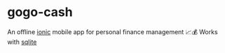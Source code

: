 # gogo-cash
An offline [ionic](https://ionicframework.com/)  mobile app for personal finance management 📈💰
Works with [sqlite](https://www.npmjs.com/package/@capacitor-community/sqlite)
